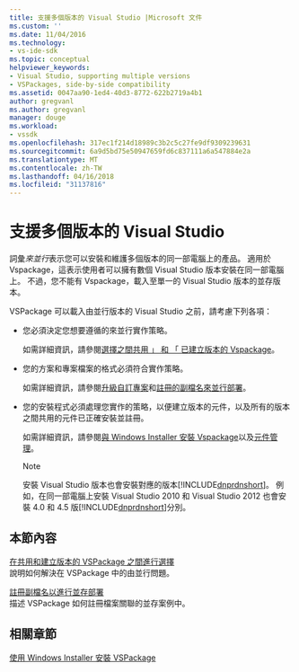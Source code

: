 ```yaml
---
title: 支援多個版本的 Visual Studio |Microsoft 文件
ms.custom: ''
ms.date: 11/04/2016
ms.technology:
- vs-ide-sdk
ms.topic: conceptual
helpviewer_keywords:
- Visual Studio, supporting multiple versions
- VSPackages, side-by-side compatibility
ms.assetid: 0047aa90-1ed4-40d3-8772-622b2719a4b1
author: gregvanl
ms.author: gregvanl
manager: douge
ms.workload:
- vssdk
ms.openlocfilehash: 317ec1f214d18989c3b2c5c27fe9df9309239631
ms.sourcegitcommit: 6a9d5bd75e50947659fd6c837111a6a547884e2a
ms.translationtype: MT
ms.contentlocale: zh-TW
ms.lasthandoff: 04/16/2018
ms.locfileid: "31137816"
---
```

# <a name="supporting-multiple-versions-of-visual-studio"></a>支援多個版本的 Visual Studio
詞彙*來並行*表示您可以安裝和維護多個版本的同一部電腦上的產品。 適用於 Vspackage，這表示使用者可以擁有數個 Visual Studio 版本安裝在同一部電腦上。 不過，您不能有 Vspackage，載入至單一的 Visual Studio 版本的並存版本。  
  
 VSPackage 可以載入由並行版本的 Visual Studio 之前，請考慮下列各項：  
  
-   您必須決定您想要遵循的來並行實作策略。  
  
     如需詳細資訊，請參閱[選擇之間共用 」 和 「 已建立版本的 Vspackage](../extensibility/choosing-between-shared-and-versioned-vspackages.md)。  
  
-   您的方案和專案檔案的格式必須符合實作策略。  
  
     如需詳細資訊，請參閱[升級自訂專案](../extensibility/internals/upgrading-projects.md#upgrading-custom-projects)和[註冊的副檔名來並行部署](../extensibility/registering-file-name-extensions-for-side-by-side-deployments.md)。  
  
-   您的安裝程式必須處理您實作的策略，以便建立版本的元件，以及所有的版本之間共用的元件已正確安裝並註冊。  
  
     如需詳細資訊，請參閱[與 Windows Installer 安裝 Vspackage](../extensibility/internals/installing-vspackages-with-windows-installer.md)以及[元件管理](../extensibility/internals/component-management.md)。  
  
    > [!NOTE]
    >  安裝 Visual Studio 版本也會安裝對應的版本[!INCLUDE[dnprdnshort](../code-quality/includes/dnprdnshort_md.md)]。 例如，在同一部電腦上安裝 Visual Studio 2010 和 Visual Studio 2012 也會安裝 4.0 和 4.5 版[!INCLUDE[dnprdnshort](../code-quality/includes/dnprdnshort_md.md)]分別。  
  
## <a name="in-this-section"></a>本節內容  
 [在共用和建立版本的 VSPackage 之間進行選擇](../extensibility/choosing-between-shared-and-versioned-vspackages.md)  
 說明如何解決在 VSPackage 中的由並行問題。  
  
 [註冊副檔名以進行並存部署](../extensibility/registering-file-name-extensions-for-side-by-side-deployments.md)  
 描述 VSPackage 如何註冊檔案關聯的並存案例中。  
  
## <a name="related-sections"></a>相關章節  
 [使用 Windows Installer 安裝 VSPackage](../extensibility/internals/installing-vspackages-with-windows-installer.md)  
